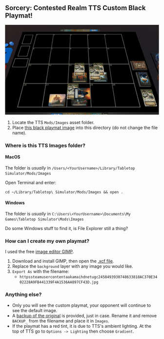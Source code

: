 ## Sorcery: Contested Realm TTS Custom Black Playmat!

![screenshot](files/screenshot.png "Screenshot")

1. Locate the TTS `Mods/Images` asset folder.
2. Place [this black playmat image](httpssteamusercontentaakamaihdnetugc2458493930748633818AC370E3402228A9FB441339F4A1536AA897CF43D.jpg) into this directory (do not change the file name).

### Where is this TTS Images folder?

#### MacOS
The folder is *usually* in `/Users/<YourUsername>/Library/Tabletop Simulator/Mods/Images`

Open Terminal and enter:
```
cd ~/Library/Tabletop\ Simulator/Mods/Images && open .
```

#### Windows

The folder is *usually* in `C:\Users\<YourUsername>\Documents\My Games\Tabletop Simulator\Mods\Images`

Do some Windows stuff to find it, is File Explorer still a thing?

### How can I create my own playmat?

I used the free [image editor GIMP](https://www.gimp.org/downloads/).

1. Download and install GIMP, then open the [.xcf file](files/layer_file.xcf).
1. Replace the `background` layer with any image you would like.
1. `Export As` with the filename:
    *  `httpssteamusercontentaakamaihdnetugc2458493930748633818AC370E3402228A9FB441339F4A1536AA897CF43D.jpg`

### Anything else?

* Only you will see the custom playmat, your opponent will continue to see the default image.
* A [backup of the original](files/BACKUP_httpssteamusercontentaakamaihdnetugc2458493930748633818AC370E3402228A9FB441339F4A1536AA897CF43D.jpg) is provided, just in case.  Rename it and remove `BACKUP_` from the filename and place it in `Images`.
* If the playmat has a red tint, it is due to TTS's ambient lighting. At the top of TTS go to `Options -> Lighting` then choose `Gradient`.